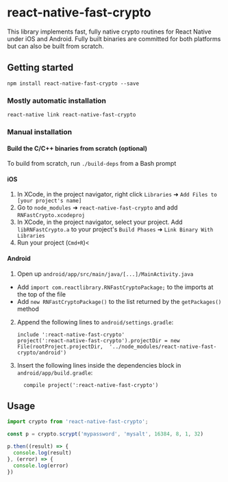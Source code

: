 
# react-native-fast-crypto

This library implements fast, fully native crypto routines for React Native under iOS and Android. Fully built binaries are committed for both platforms but can also be built from scratch. 

## Getting started

`npm install react-native-fast-crypto --save`

### Mostly automatic installation

`react-native link react-native-fast-crypto`

### Manual installation

#### Build the C/C++ binaries from scratch (optional)

To build from scratch, run `./build-deps` from a Bash prompt

#### iOS

1. In XCode, in the project navigator, right click `Libraries` ➜ `Add Files to [your project's name]`
2. Go to `node_modules` ➜ `react-native-fast-crypto` and add `RNFastCrypto.xcodeproj`
3. In XCode, in the project navigator, select your project. Add `libRNFastCrypto.a` to your project's `Build Phases` ➜ `Link Binary With Libraries`
4. Run your project (`Cmd+R`)<

#### Android

1. Open up `android/app/src/main/java/[...]/MainActivity.java`
  - Add `import com.reactlibrary.RNFastCryptoPackage;` to the imports at the top of the file
  - Add `new RNFastCryptoPackage()` to the list returned by the `getPackages()` method
2. Append the following lines to `android/settings.gradle`:
  	```
  	include ':react-native-fast-crypto'
  	project(':react-native-fast-crypto').projectDir = new File(rootProject.projectDir, 	'../node_modules/react-native-fast-crypto/android')
  	```
3. Insert the following lines inside the dependencies block in `android/app/build.gradle`:
  	```
      compile project(':react-native-fast-crypto')
  	```

## Usage
```javascript
import crypto from 'react-native-fast-crypto';

const p = crypto.scrypt('mypassword', 'mysalt', 16384, 8, 1, 32)

p.then((result) => {
  console.log(result)
}, (error) => {
  console.log(error)
})
```
  
